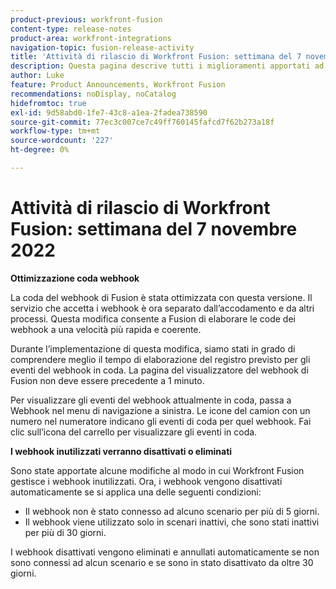 ```yaml
---
product-previous: workfront-fusion
content-type: release-notes
product-area: workfront-integrations
navigation-topic: fusion-release-activity
title: 'Attività di rilascio di Workfront Fusion: settimana del 7 novembre 2022'
description: Questa pagina descrive tutti i miglioramenti apportati ad Adobe Workfront Fusion la settimana del 7 novembre 2022.
author: Luke
feature: Product Announcements, Workfront Fusion
recommendations: noDisplay, noCatalog
hidefromtoc: true
exl-id: 9d58abd0-1fe7-43c8-a1ea-2fadea738590
source-git-commit: 77ec3c007ce7c49ff760145fafcd7f62b273a18f
workflow-type: tm+mt
source-wordcount: '227'
ht-degree: 0%

---
```


# Attività di rilascio di Workfront Fusion: settimana del 7 novembre 2022

**Ottimizzazione coda webhook**

La coda del webhook di Fusion è stata ottimizzata con questa versione. Il servizio che accetta i webhook è ora separato dall’accodamento e da altri processi. Questa modifica consente a Fusion di elaborare le code dei webhook a una velocità più rapida e coerente.

Durante l’implementazione di questa modifica, siamo stati in grado di comprendere meglio il tempo di elaborazione del registro previsto per gli eventi del webhook in coda. La pagina del visualizzatore del webhook di Fusion non deve essere precedente a 1 minuto.

Per visualizzare gli eventi del webhook attualmente in coda, passa a Webhook nel menu di navigazione a sinistra. Le icone del camion con un numero nel numeratore indicano gli eventi di coda per quel webhook. Fai clic sull’icona del carrello per visualizzare gli eventi in coda.


**I webhook inutilizzati verranno disattivati o eliminati**

Sono state apportate alcune modifiche al modo in cui Workfront Fusion gestisce i webhook inutilizzati. Ora, i webhook vengono disattivati automaticamente se si applica una delle seguenti condizioni:

* Il webhook non è stato connesso ad alcuno scenario per più di 5 giorni.
* Il webhook viene utilizzato solo in scenari inattivi, che sono stati inattivi per più di 30 giorni.

I webhook disattivati vengono eliminati e annullati automaticamente se non sono connessi ad alcun scenario e se sono in stato disattivato da oltre 30 giorni.
